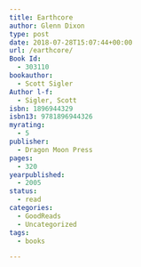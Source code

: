 ```yaml
---
title: Earthcore
author: Glenn Dixon
type: post
date: 2018-07-28T15:07:44+00:00
url: /earthcore/
Book Id:
  - 303110
bookauthor:
  - Scott Sigler
Author l-f:
  - Sigler, Scott
isbn: 1896944329
isbn13: 9781896944326
myrating:
  - 5
publisher:
  - Dragon Moon Press
pages:
  - 320
yearpublished:
  - 2005
status:
  - read
categories:
  - GoodReads
  - Uncategorized
tags:
  - books

---
```

